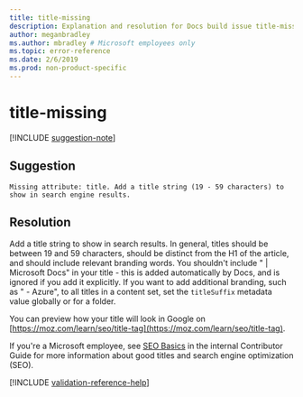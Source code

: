 ```yaml
---
title: title-missing
description: Explanation and resolution for Docs build issue title-missing
author: meganbradley
ms.author: mbradley # Microsoft employees only
ms.topic: error-reference
ms.date: 2/6/2019
ms.prod: non-product-specific
---
```

# title-missing

[!INCLUDE [suggestion-note](includes/suggestion-note.md)]

## Suggestion

`Missing attribute: title. Add a title string (19 - 59 characters) to show in search engine results.`

## Resolution

Add a title string to show in search results. In general, titles should be between 19 and 59 characters, should be distinct from the H1 of the article, and should include relevant branding words. You shouldn't include " | Microsoft Docs" in your title - this is added automatically by Docs, and is ignored if you add it explicitly. If you want to add additional branding, such as " - Azure", to all titles in a content set, set the `titleSuffix` metadata value globally or for a folder.

You can preview how your title will look in Google on [https://moz.com/learn/seo/title-tag](https://moz.com/learn/seo/title-tag).

If you're a Microsoft employee, see [SEO Basics](https://review.docs.microsoft.com/en-us/help/contribute/contribute-how-to-write-seo-basics?branch=master) in the internal Contributor Guide for more information about good titles and search engine optimization (SEO).

[!INCLUDE [validation-reference-help](includes/validation-reference-help.md)]
